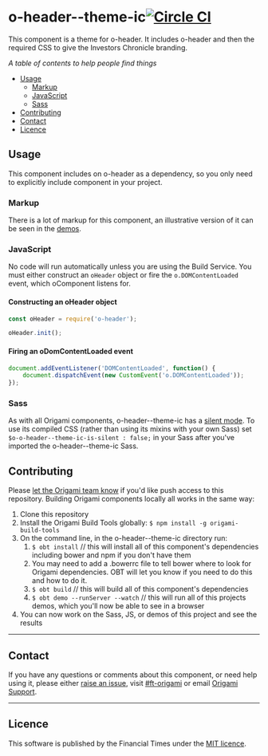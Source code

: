 o-header--theme-ic[![Circle CI](https://circleci.com/gh/Financial-Times/o-header--theme-ic/tree/master.svg?style=svg)](https://circleci.com/gh/Financial-Times/o-header--theme-ic/tree/master)
=================

This component is a theme for o-header. It includes o-header and then the required CSS to give the Investors Chronicle branding.


_A table of contents to help people find things_

- [Usage](#usage)
	- [Markup](#markup)
	- [JavaScript](#javascript)
	- [Sass](#sass)
- [Contributing](#contributing)
- [Contact](#contact)
- [Licence](#licence)

## Usage
This component includes on o-header as a dependency, so you only need to explicitly include component in your project.

### Markup

There is a lot of markup for this component, an illustrative version of it can be seen in the [demos](http://registry.origami.com/components/o-header--theme-ic).

### JavaScript
No code will run automatically unless you are using the Build Service.
You must either construct an `oHeader` object or fire the `o.DOMContentLoaded` event, which oComponent listens for.


#### Constructing an oHeader object

```js
const oHeader = require('o-header');

oHeader.init();
```

#### Firing an oDomContentLoaded event

```js
document.addEventListener('DOMContentLoaded', function() {
	document.dispatchEvent(new CustomEvent('o.DOMContentLoaded'));
});
```

### Sass

As with all Origami components, o-header--theme-ic has a [silent mode](http://origami.ft.com/docs/syntax/scss/#silent-styles). To use its compiled CSS (rather than using its mixins with your own Sass) set `$o-o-header--theme-ic-is-silent : false;` in your Sass after you've imported the o-header--theme-ic Sass.

## Contributing
Please [let the Origami team know](#contact) if you'd like push access to this repository.
Building Origami components locally all works in the same way:

1. Clone this repository
1. Install the Origami Build Tools globally: `$ npm install -g origami-build-tools`
1. On the command line, in the o-header--theme-ic directory run:
	1. `$ obt install` // this will install all of this component's dependencies including bower and npm if you don't have them
	1. You may need to add a .bowerrc file to tell bower where to look for Origami dependencies. OBT will let you know if you need to do this and how to do it.
	1. `$ obt build` // this will build all of this component's dependencies
	1. `$ obt demo --runServer --watch` // this will run all of this projects demos, which you'll now be able to see in a browser
1. You can now work on the Sass, JS, or demos of this project and see the results

---

## Contact

If you have any questions or comments about this component, or need help using it, please either [raise an issue](https://github.com/Financial-Times/o-component-boilerplate/issues), visit [#ft-origami](https://financialtimes.slack.com/messages/ft-origami/) or email [Origami Support](mailto:origami-support@ft.com).

----

## Licence

This software is published by the Financial Times under the [MIT licence](http://opensource.org/licenses/MIT).
